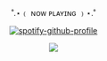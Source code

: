 <p align="center">
˚.⋆﹙ ɴᴏᴡ ᴘʟᴀʏɪɴɢ ﹚⋆.˚
</p>


<p align="center" width="100%"
  
[![spotify-github-profile](https://spotify-github-profile.kittinanx.com/api/view?uid=0m2tgbetpzzj8u1noxf0e2b8h&cover_image=true&theme=novatorem&show_offline=false&background_color=121212&interchange=false&bar_color=0047ab&bar_color_cover=false)](https://spotify-github-profile.kittinanx.com/api/view?uid=0m2tgbetpzzj8u1noxf0e2b8h&redirect=true)

</p>

<p align="center">
  <img src="[http://some_place.com/image.png](https://64.media.tumblr.com/9742fa0b8c64b87145d513d7c972c9ed/ca9a377942aa49e9-24/s400x600/d05216c2ddbb6761e2807d92c9db6b82a016416d.pnj)" />
</p>

